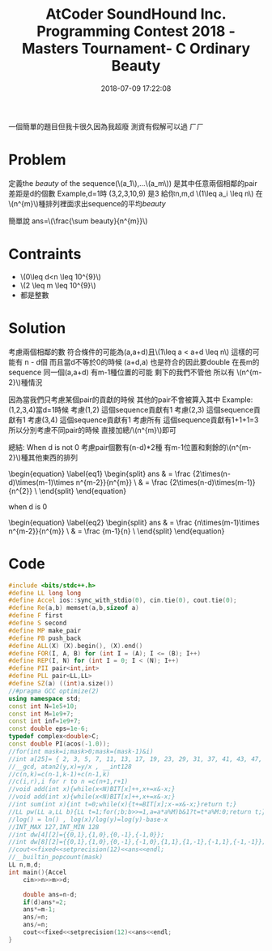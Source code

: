 ﻿---
title: AtCoder SoundHound Inc. Programming Contest 2018 -Masters Tournament- C Ordinary Beauty
tags:
  - Probabilities
  - AtCoder
categories:
  - Competitive Programming
date: 2018-07-09 17:22:08
---

一個簡單的題目但我卡很久因為我超廢
測資有假解可以過 ㄏㄏ

# Problem

定義the *beauty* of the sequence(\\(a_1\\),...\\(a_m\\)) 是其中任意兩個相鄰的pair差距是d的個數
Example,d=1時 (3,2,3,10,9) 是3
給你n,m,d
\\(1\leq a_i \leq n\\)
在\\(n^{m}\\)種排列裡面求出sequence的平均*beauty*

簡單說 ans=\\(\frac{\sum beauty}{n^{m}}\\)

<!--more-->

# Contraints
* \\(0\leq d<n \leq 10^{9}\\)
* \\(2 \leq m \leq 10^{9}\\)
* 都是整數




# Solution
考慮兩個相鄰的數
符合條件的可能為(a,a+d)且\\(1\leq a < a+d \leq n\\)
這樣的可能有 n - d個 而且當d不等於0的時候 (a+d,a) 也是符合的因此要double
在長m的sequence 同一個(a,a+d) 有m-1種位置的可能 剩下的我們不管他 所以有 \\(n^{m-2}\\)種情況

因為當我們只考慮某個pair的貢獻的時候 其他的pair不會被算入其中
Example:(1,2,3,4)當d=1時候
考慮(1,2) 這個sequence貢獻有1
考慮(2,3) 這個sequence貢獻有1
考慮(3,4) 這個sequence貢獻有1
考慮所有 這個sequence貢獻有1+1+1=3
所以分別考慮不同pair的時候 直接加總/\\(n^{m}\\)即可

總結:
When d is not 0
考慮pair個數有(n-d)*2種
有m-1位置和剩餘的\\(n^{m-2}\\)種其他東西的排列

\begin{equation} \label{eq1}
\begin{split}
ans & = \frac {2\times(n-d)\times(m-1)\times n^{m-2}}{n^{m}} \\
 & = \frac {2\times(n-d)\times(m-1)}{n^{2}} \\
\end{split}
\end{equation}

when d is 0

\begin{equation} \label{eq2}
\begin{split}
ans & = \frac {n\times(m-1)\times n^{m-2}}{n^{m}} \\
 & = \frac {m-1}{n} \\
\end{split}
\end{equation}

# Code
```cpp
#include <bits/stdc++.h>
#define LL long long
#define Accel ios::sync_with_stdio(0), cin.tie(0), cout.tie(0);
#define Re(a,b) memset(a,b,sizeof a)
#define F first
#define S second
#define MP make_pair
#define PB push_back
#define ALL(X) (X).begin(), (X).end()
#define FOR(I, A, B) for (int I = (A); I <= (B); I++)
#define REP(I, N) for (int I = 0; I < (N); I++)
#define PII pair<int,int>
#define PLL pair<LL,LL>
#define SZ(a) ((int)a.size())
//#pragma GCC optimize(2)
using namespace std;
const int N=1e5+10;
const int M=1e9+7;
const int inf=1e9+7;
const double eps=1e-6;
typedef complex<double>C;
const double PI(acos(-1.0));
//for(int mask=i;mask>0;mask=(mask-1)&i)
//int a[25]= { 2, 3, 5, 7, 11, 13, 17, 19, 23, 29, 31, 37, 41, 43, 47, 53, 59, 61, 67, 71, 73, 79, 83, 89, 97 };
//__gcd, atan2(y,x)=y/x , __int128
//c(n,k)=c(n-1,k-1)+c(n-1,k)
//c(i,r),i for r to n =c(n+1,r+1)
//void add(int x){while(x<N)BIT[x]++,x+=x&-x;}
//void add(int x){while(x<N)BIT[x]++,x+=x&-x;}
//int sum(int x){int t=0;while(x){t+=BIT[x];x-=x&-x;}return t;}
//LL pw(LL a,LL b){LL t=1;for(;b;b>>=1,a=a*a%M)b&1?t=t*a%M:0;return t;}
//log() = ln() , log(x)/log(y)=log(y)-base-x
//INT_MAX 127,INT_MIN 128
//int dw[4][2]={{0,1},{1,0},{0,-1},{-1,0}};
//int dw[8][2]={{0,1},{1,0},{0,-1},{-1,0},{1,1},{1,-1},{-1,1},{-1,-1}};
//cout<<fixed<<setprecision(12)<<ans<<endl;
//__builtin_popcount(mask)
LL n,m,d;
int main(){Accel
	cin>>n>>m>>d;

	double ans=n-d;
	if(d)ans*=2;
	ans*=m-1;
	ans/=n;
	ans/=n;
	cout<<fixed<<setprecision(12)<<ans<<endl;
}
```